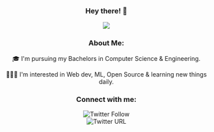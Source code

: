 
<div align = "center"> 

  ### Hey there! :wave:    
![](https://media.giphy.com/media/L1R1tvI9svkIWwpVYr/giphy.gif)

### About Me:


🎓 I'm pursuing my Bachelors in Computer Science & Engineering.

👩🏻‍💻 I'm interested in Web dev, ML, Open Source & learning new things daily.
  
  
  ### Connect with me:
  
  <img alt="Twitter Follow" src="https://img.shields.io/twitter/follow/AindrilaDas11?style=social"> <br>
  <img alt="Twitter URL" src="https://img.shields.io/twitter/url?label=LinkedIn&logo=LinkedIn&style=social&url=https%3A%2F%2Fwww.linkedin.com%2Fin%2Faindrila-das24%2F">
  
